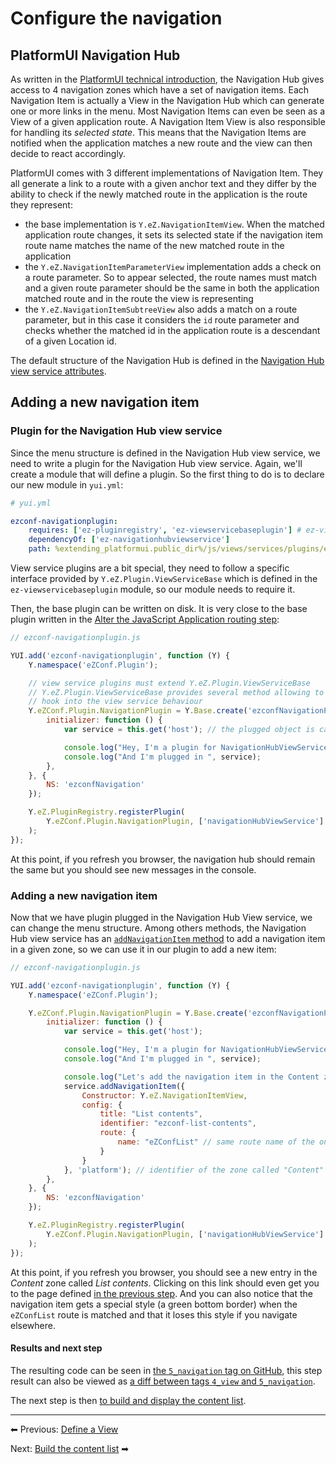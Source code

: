 # Configure the navigation

## PlatformUI Navigation Hub

As written in the [PlatformUI technical introduction](../../guide/extending_ez_platform.md),
the Navigation Hub gives access to 4 navigation zones which have a set of navigation items.
Each Navigation Item is actually a View in the Navigation Hub which can generate one or more links in the menu.
Most Navigation Items can even be seen as a View of a given application route.
A Navigation Item View is also responsible for handling its *selected state*.
This means that the Navigation Items are notified when the application matches a new route and the view can then decide to react accordingly.

PlatformUI comes with 3 different implementations of Navigation Item.
They all generate a link to a route with a given anchor text and they differ by the ability to check
if the newly matched route in the application is the route they represent:

- the base implementation is `Y.eZ.NavigationItemView`. When the matched application route changes,
it sets its selected state if the navigation item route name matches the name of the new matched route in the application
- the `Y.eZ.NavigationItemParameterView` implementation adds a check on a route parameter.
So to appear selected, the route names must match and a given route parameter should be the same in both the application matched route and in the route the view is representing
- the `Y.eZ.NavigationItemSubtreeView` also adds a match on a route parameter,
but in this case it considers the `id` route parameter and checks whether the matched id in the application route is a descendant of a given Location id.

The default structure of the Navigation Hub is defined in the [Navigation Hub view service attributes](https://github.com/ezsystems/PlatformUIBundle/blob/v1.13.5/Resources/public/js/views/services/ez-navigationhubviewservice.js#L407).

## Adding a new navigation item

### Plugin for the Navigation Hub view service

Since the menu structure is defined in the Navigation Hub view service, we need to write a plugin for the Navigation Hub view service.
Again, we'll create a module that will define a plugin. So the first thing to do is to declare our new module in `yui.yml`:

``` yaml
# yui.yml

ezconf-navigationplugin:
    requires: ['ez-pluginregistry', 'ez-viewservicebaseplugin'] # ez-viewservicebaseplugin instead of plugin, base for plugins for view services
    dependencyOf: ['ez-navigationhubviewservice']
    path: %extending_platformui.public_dir%/js/views/services/plugins/ezconf-navigationplugin.js
```

View service plugins are a bit special, they need to follow a specific interface provided by `Y.eZ.Plugin.ViewServiceBase`
which is defined in the `ez-viewservicebaseplugin` module, so our module needs to require it.

Then, the base plugin can be written on disk. It is very close to the base plugin written in the [Alter the JavaScript Application routing step](3_alter_the_javascript_application_routing.md):

``` js
// ezconf-navigationplugin.js

YUI.add('ezconf-navigationplugin', function (Y) {
    Y.namespace('eZConf.Plugin');

    // view service plugins must extend Y.eZ.Plugin.ViewServiceBase
    // Y.eZ.Plugin.ViewServiceBase provides several method allowing to deeply
    // hook into the view service behaviour
    Y.eZConf.Plugin.NavigationPlugin = Y.Base.create('ezconfNavigationPlugin', Y.eZ.Plugin.ViewServiceBase, [], {
        initializer: function () {
            var service = this.get('host'); // the plugged object is called host

            console.log("Hey, I'm a plugin for NavigationHubViewService");
            console.log("And I'm plugged in ", service);
        },
    }, {
        NS: 'ezconfNavigation'
    });

    Y.eZ.PluginRegistry.registerPlugin(
        Y.eZConf.Plugin.NavigationPlugin, ['navigationHubViewService']
    );
});
```

At this point, if you refresh you browser, the navigation hub should remain the same but you should see new messages in the console.

### Adding a new navigation item

Now that we have plugin plugged in the Navigation Hub View service, we can change the menu structure.
Among others methods, the Navigation Hub view service has an [`addNavigationItem` method](http://ezsystems.github.io/platformui-javascript-api/classes/eZ.NavigationHubViewService.html#method_addNavigationItem) to add a navigation item in a given zone, so we can use it in our plugin to add a new item:

``` js
// ezconf-navigationplugin.js

YUI.add('ezconf-navigationplugin', function (Y) {
    Y.namespace('eZConf.Plugin');

    Y.eZConf.Plugin.NavigationPlugin = Y.Base.create('ezconfNavigationPlugin', Y.eZ.Plugin.ViewServiceBase, [], {
        initializer: function () {
            var service = this.get('host');

            console.log("Hey, I'm a plugin for NavigationHubViewService");
            console.log("And I'm plugged in ", service);

            console.log("Let's add the navigation item in the Content zone");
            service.addNavigationItem({
                Constructor: Y.eZ.NavigationItemView,
                config: {
                    title: "List contents",
                    identifier: "ezconf-list-contents",
                    route: {
                        name: "eZConfList" // same route name of the one added in the app plugin
                    }
                }
            }, 'platform'); // identifier of the zone called "Content" in the UI
        },
    }, {
        NS: 'ezconfNavigation'
    });

    Y.eZ.PluginRegistry.registerPlugin(
        Y.eZConf.Plugin.NavigationPlugin, ['navigationHubViewService']
    );
});
```

At this point, if you refresh you browser, you should see a new entry in the *Content* zone called *List contents*.
Clicking on this link should even get you to the page defined [in the previous step](4_define_a_view.md).
And you can also notice that the navigation item gets a special style (a green bottom border)
when the `eZConfList` route is matched and that it loses this style if you navigate elsewhere.

#### Results and next step

The resulting code can be seen in [the `5_navigation` tag on GitHub](https://github.com/ezsystems/ExtendingPlatformUIConferenceBundle/releases/tag/5_navigation),
this step result can also be viewed as [a diff between tags `4_view` and `5_navigation`](https://github.com/ezsystems/ExtendingPlatformUIConferenceBundle/compare/4_view...5_navigation).

The next step is then [to build and display the content list](6_build_the_content_list.md).

------

⬅ Previous: [Define a View](4_define_a_view.md)

Next: [Build the content list](6_build_the_content_list.md) ➡
